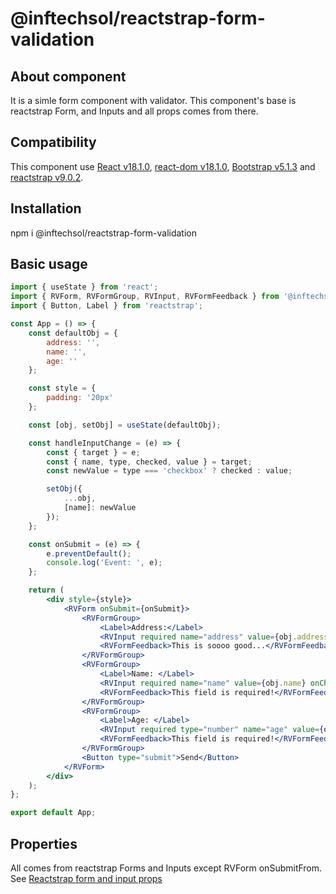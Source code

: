 # @inftechsol/reactstrap-form-validation

## About component

It is a simle form component with validator. This component's base is reactstrap Form, and Inputs and all props comes from there.

## Compatibility

This component use [React v18.1.0](https://www.npmjs.com/package/react 'React v18.1.0'), [react-dom v18.1.0](https://www.npmjs.com/package/react-dom 'React DOM v18.1.0'),
[Bootstrap v5.1.3](https://www.npmjs.com/package/bootstrap 'Bootstrap v5.1.3') and [reactstrap v9.0.2](https://www.npmjs.com/package/reactstrap 'Reactstrap v9.0.2').

## Installation

npm i @inftechsol/reactstrap-form-validation

## Basic usage

```jsx
import { useState } from 'react';
import { RVForm, RVFormGroup, RVInput, RVFormFeedback } from '@inftechsol/reactstrap-form-validation';
import { Button, Label } from 'reactstrap';

const App = () => {
    const defaultObj = {
        address: '',
        name: '',
        age: ''
    };

    const style = {
        padding: '20px'
    };

    const [obj, setObj] = useState(defaultObj);

    const handleInputChange = (e) => {
        const { target } = e;
        const { name, type, checked, value } = target;
        const newValue = type === 'checkbox' ? checked : value;

        setObj({
            ...obj,
            [name]: newValue
        });
    };

    const onSubmit = (e) => {
        e.preventDefault();
        console.log('Event: ', e);
    };

    return (
        <div style={style}>
            <RVForm onSubmit={onSubmit}>
                <RVFormGroup>
                    <Label>Address:</Label>
                    <RVInput required name="address" value={obj.address} onChange={handleInputChange} />
                    <RVFormFeedback>This is soooo good...</RVFormFeedback>
                </RVFormGroup>
                <RVFormGroup>
                    <Label>Name: </Label>
                    <RVInput required name="name" value={obj.name} onChange={handleInputChange} />
                    <RVFormFeedback>This field is required!</RVFormFeedback>
                </RVFormGroup>
                <RVFormGroup>
                    <Label>Age: </Label>
                    <RVInput required type="number" name="age" value={obj.age} onChange={handleInputChange} />
                    <RVFormFeedback>This field is required!</RVFormFeedback>
                </RVFormGroup>
                <Button type="submit">Send</Button>
            </RVForm>
        </div>
    );
};

export default App;
```

## Properties

All comes from reactstrap Forms and Inputs except RVForm onSubmitFrom. See
[Reactstrap form and input props](https://reactstrap.github.io/?path=/docs/components-forms--props 'Reactstrap Form and input props')

